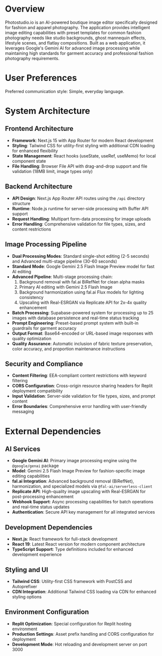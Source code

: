 # Overview

Photostudio.io is an AI-powered boutique image editor specifically designed for fashion and apparel photography. The application provides intelligent image editing capabilities with preset templates for common fashion photography needs like studio backgrounds, ghost mannequin effects, lifestyle scenes, and flatlay compositions. Built as a web application, it leverages Google's Gemini AI for advanced image processing while maintaining high standards for garment accuracy and professional fashion photography requirements.

# User Preferences

Preferred communication style: Simple, everyday language.

# System Architecture

## Frontend Architecture
- **Framework**: Next.js 15 with App Router for modern React development
- **Styling**: Tailwind CSS for utility-first styling with additional CDN loading for enhanced flexibility
- **State Management**: React hooks (useState, useRef, useMemo) for local component state
- **File Handling**: Browser File API with drag-and-drop support and file validation (18MB limit, image types only)

## Backend Architecture
- **API Design**: Next.js App Router API routes using the `/api` directory structure
- **Runtime**: Node.js runtime for server-side processing with Buffer API support
- **Request Handling**: Multipart form-data processing for image uploads
- **Error Handling**: Comprehensive validation for file types, sizes, and content restrictions

## Image Processing Pipeline
- **Dual Processing Modes**: Standard single-shot editing (2-5 seconds) and Advanced multi-stage pipeline (30-60 seconds)
- **Standard Mode**: Google Gemini 2.5 Flash Image Preview model for fast AI editing
- **Advanced Pipeline**: Multi-stage processing chain:
  1. Background removal with fal.ai BiRefNet for clean alpha masks
  2. Primary AI editing with Gemini 2.5 Flash Image
  3. Background harmonization using fal.ai Flux models for lighting consistency
  4. Upscaling with Real-ESRGAN via Replicate API for 2x-4x quality enhancement
- **Batch Processing**: Supabase-powered system for processing up to 25 images with database persistence and real-time status tracking
- **Prompt Engineering**: Preset-based prompt system with built-in guardrails for garment accuracy
- **Output Format**: Base64-encoded or URL-based image responses with quality optimization
- **Quality Assurance**: Automatic inclusion of fabric texture preservation, color accuracy, and proportion maintenance instructions

## Security and Compliance
- **Content Filtering**: EEA-compliant content restrictions with keyword filtering
- **CORS Configuration**: Cross-origin resource sharing headers for Replit deployment compatibility
- **Input Validation**: Server-side validation for file types, sizes, and prompt content
- **Error Boundaries**: Comprehensive error handling with user-friendly messaging

# External Dependencies

## AI Services
- **Google Gemini AI**: Primary image processing engine using the `@google/genai` package
- **Model**: Gemini 2.5 Flash Image Preview for fashion-specific image editing capabilities
- **fal.ai Integration**: Advanced background removal (BiRefNet), harmonization, and specialized models via `@fal-ai/serverless-client`
- **Replicate API**: High-quality image upscaling with Real-ESRGAN for post-processing enhancement
- **Webhook Support**: Async processing capabilities for batch operations and real-time status updates
- **Authentication**: Secure API key management for all integrated services

## Development Dependencies
- **Next.js**: React framework for full-stack development
- **React 19**: Latest React version for modern component architecture
- **TypeScript Support**: Type definitions included for enhanced development experience

## Styling and UI
- **Tailwind CSS**: Utility-first CSS framework with PostCSS and Autoprefixer
- **CDN Integration**: Additional Tailwind CSS loading via CDN for enhanced styling options

## Environment Configuration
- **Replit Optimization**: Special configuration for Replit hosting environment
- **Production Settings**: Asset prefix handling and CORS configuration for deployment
- **Development Mode**: Hot reloading and development server on port 3000